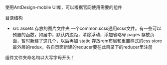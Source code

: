使用AntDesign-mobile UI库，可以根据官网使用需要的组件

目录结构

- src
assets
    存放的图片文件夹
    一个common.scss通用scss文件。有一些可以预置的函数，如居中，默认内边距，清除浮动，添加省略号
pages
    存放页面，暂时新建了这几个，以后再加
static
    存放rem布局和重置样式的css
store
    最外层的redux，各自页面新建的reducer要在此目录下的reducer里注册

组件文件夹命名均以大写字母开头！